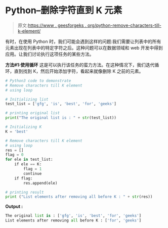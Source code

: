 # Python–删除字符直到 K 元素

> 原文:[https://www . geesforgeks . org/python-remove-characters-till-k-element/](https://www.geeksforgeeks.org/python-remove-characters-till-k-element/)

有时，在使用 Python 时，我们可能会遇到这样的问题:我们需要让列表中的所有元素出现在列表中的特定字符之后。这种问题可以在数据领域和 web 开发中得到应用。让我们讨论执行这项任务的某些方法。

**方法#1:使用循环**
这是可以执行该任务的蛮力方法。在这种情况下，我们迭代循环，直到找到 K，然后开始添加字符，看起来就像删除 K 之前的元素。

```py
# Python3 code to demonstrate 
# Remove characters till K element
# using loop

# Initializing list
test_list = ['gfg', 'is', 'best', 'for', 'geeks']

# printing original list
print("The original list is : " + str(test_list))

# Initializing K 
K = 'best'

# Remove characters till K element
# using loop
res = []
flag = 0
for ele in test_list:
    if ele == K:
        flag = 1 
        continue
    if flag:
        res.append(ele)

# printing result 
print ("List elements after removing all before K : " + str(res))
```

**Output :**

```py
The original list is : ['gfg', 'is', 'best', 'for', 'geeks']
List elements after removing all before K : ['for', 'geeks']

```